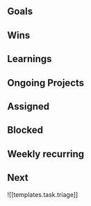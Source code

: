 
## Goals
<!-- These are the 2-3 big items that you want to accomplish this week  -->

## Wins
<!-- See [[Wins|templates.weekly-planning.gdoc#wins]] -->

## Learnings
<!-- See [[Learnings|templates.weekly-planning.gdoc#learnings]] -->

## Ongoing Projects 
<!-- Every team member is responsible for one or more projects that will span multiple weeks. Keep track of those projects (in order of priority) here so it's always top of mind.  -->

## Assigned
<!-- Things you want to get to during the week. Items that you aren't ready to work on can be put here -->

## Blocked
<!-- These are items that you are currently blocked on. If an item from a daily journal is pending external action and not resolved at the end of the day, it is good to move here.  -->

## Weekly recurring
<!-- Recurring tasks you *must do* on a certain day go here. Consider replacing with a recurring invite calendar if that's more your style, though it's a nice feeling to be able to check things off during the week.  -->

## Next
<!-- Things to bring up for weekly planning session. This can be new ideas or the second phase of current tasks. You can read about it [[here|dendron.sop.triage]] (currently private to dendron team) -->
<!-- Insert the following template into your weekly -->
<!-- Remember to add `@{YOUR_ALIAS}` at the end of items that you are suggesting for triage -->
![[templates.task.triage]]
